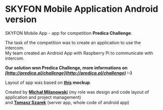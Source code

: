 # SKYFON Mobile Application Android version

SKYFON Mobile App - app for competition __Predica Challenge__.

The task of the competition was to create an application to use the intercom.  
My team created an Android App with Raspberry Pi to communicate with intercom.

__Our solution won Predica Challenge, more informations on _[http://predica.pl/challenge](http://predica.pl/challenge)_ :-)__

Layout of app was based on __[this](https://github.com/WarMaxis/SKYFON_Mobile_App_mockup) mockup__.

Created by __[Michał Milanowski](https://www.linkedin.com/in/michalmilanowski/)__ (my role was design and code layout of application and project management)  
and __[Tomasz Szarek](https://www.linkedin.com/in/tomasz-szarek-798373132/)__ (server app, whole code of android app)
